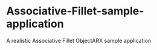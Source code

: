 Associative-Fillet-sample-application
=====================================

A realistic Associative Fillet ObjectARX sample application
